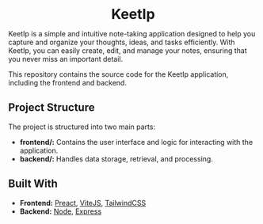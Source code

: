 <h1 align="center" style="margin:0">KeetIp</h1>

KeetIp is a simple and intuitive note-taking application designed to help you capture and organize your thoughts, ideas, and tasks efficiently. With KeetIp, you can easily create, edit, and manage your notes, ensuring that you never miss an important detail.

This repository contains the source code for the KeetIp application, including the frontend and backend.

## Project Structure

The project is structured into two main parts:

- **frontend/:** Contains the user interface and logic for interacting with the application.
- **backend/:** Handles data storage, retrieval, and processing.

## Built With

- **Frontend:** [Preact](https://preactjs.com), [ViteJS](https://vite.dev), [TailwindCSS](https://tailwindcss.com)
- **Backend:** [Node](https://nodejs.org/en), [Express](https://expressjs.com)

